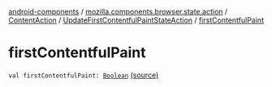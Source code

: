 [android-components](../../../index.md) / [mozilla.components.browser.state.action](../../index.md) / [ContentAction](../index.md) / [UpdateFirstContentfulPaintStateAction](index.md) / [firstContentfulPaint](./first-contentful-paint.md)

# firstContentfulPaint

`val firstContentfulPaint: `[`Boolean`](https://kotlinlang.org/api/latest/jvm/stdlib/kotlin/-boolean/index.html) [(source)](https://github.com/mozilla-mobile/android-components/blob/master/components/browser/state/src/main/java/mozilla/components/browser/state/action/BrowserAction.kt#L283)